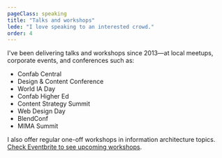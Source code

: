 ```yaml
---
pageClass: speaking
title: "Talks and workshops"
lede: "I love speaking to an interested crowd."
order: 4
---
```


I've been delivering talks and workshops since 2013—at local meetups, corporate events, and conferences such as:

* Confab Central
* Design & Content Conference
* World IA Day
* Confab Higher Ed
* Content Strategy Summit
* Web Design Day
* BlendConf
* MIMA Summit

I also offer regular one-off workshops in information architecture topics. [Check Eventbrite to see upcoming workshops](https://www.eventbrite.ca/o/lisa-maria-marquis-81599031663).